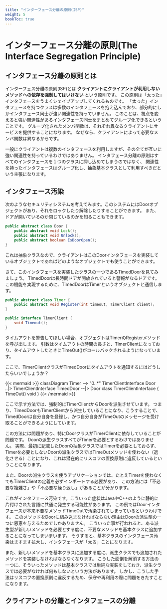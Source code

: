 ```yaml
---
title: "インターフェース分離の原則(ISP)"
weight: 5
bookToc: true
---
```


# インターフェース分離の原則(The Interface Segregation Principle)

## インタフェース分離の原則とは

インターフェス分離の原則(ISP)とは **クライアントにクライアントが利用しないメソッドへの依存を強制してはいけない** という原則です。
この原則は「太った」インタフェースをうまくシェイプアップしてくれるものです。
「太った」インタフェースを持つクラスは多数のインタフェースを抱え込んでおり、部分的にしかインタフェース同士が強い関連性を持っていません。
このことは、視点を変えると強い関連性があるインタフェース同士をまとめてグループ化できるということです。
グループ化されたメンバ関数は、それぞれ異なるクライアントにサービスを提供することになります。
なぜなら、クライアントによって必要なメンバ関数は異なるからです。

一般にクライアントは複数のインタフェースを利用しますが、その全てが互いに強い関連性を持っているわけではありません。
インタフェース分離の原則はすべてのインタフェースを１つのクラスに押し込めてしまうのではなく、
関連性を持ったインタフェースはグループ化し、抽象基本クラスとして利用すべきだという主張になります。

## インタフェース汚染

次のようなセキュリティシステムを考えてみます。このシステムにはDoorオブジェクトがあり、それをロックしたり解除したりすることができます。
また、ドアが開いているのか閉じているのかを知ることもできます。

```java
public abstract class Door {
    public abstract void Lock();
    public abstract void Unlock();
    public abstract boolean IsDoorOpen();
}
```

これは抽象クラスなので、クライアントはこのDoorインタフェースを実装しているオブジェクトであればどのようなオブジェクトでも使うことができます。

さて、このインタフェースを実装したクラスの一つであるTimedDoorを見てみましょう。
TimedDoorは長時間ドアが開放されていると警報がなるドアです。この機能を実現するために、TimedDoorはTimerというオブジェクトと通信します。

```java
public abstract class Timer {
    public abstract void Register(int timeout, TimerClient client);
}

public interface TimerClient {
    void Timeout();
}
```
タイムアウトを警告してほしい場合、オブジェクトはTimerのRegisterメソッドを呼び出します。
引数はタイムアウトの時間の長さと、TimerClientになっており、タイムアウトしたときにTimeOut()がコールバックされるようになっています。

ここで、TimerClientクラスがTimedDoorにタイムアウトを通知するにはどうしたらいいでしょうか？

{{< mermaid >}}
classDiagram
Timer --> "0..*" TimerClientInterface
Door ..|> TimerClientInterface
TimedDoor --|> Door
class TimerClientInterface {
    TimeOut() void
}
{{< /mermaid >}}

ここで示す方法では、強制的にTimerClientからDoorを派生させています。
つまり、TimedDoorもTimerClientから派生していることになり、こうすることで、TimedDoorは自分自身を登録し、かつ自分自身がTimeOutのメッセージを受け取ることができるようにしています。

この方法には問題があり、特にDoorクラスがTimerClientに依存していることが問題です。
Doorの派生クラスすべてがTimerを必要とするわけではありません。
実際、最初に記載したDoorの抽象クラスではTimerを必要としておらず、
Timerを必要としないDoorの派生クラスではTimeOutメソッドを使わない（退化させる）ことになり、これは潜在的にリスコフの置換原則に違反しているということになります。

また、Doorの派生クラスを使うアプリケーションでは、たとえTimerを使わなくてもTimerClientの定義を必ずインポートする必要があり、
この方法には「不必要な複雑さ」や「不必要な繰り返し」があることが分かります。

これがインタフェース汚染です。こういった症状はJavaやC++のように静的に片付けされた言語に共通に発生する可能性があります。
この例ではDoorインタフェースが本来不要なメソッドTimeOutで汚染されてしまっているというわけです。
このメソッドをDoorに組み込まなければならない理由はDoorの派生型の一つに恩恵を与えるためでしかありません。
こういった事が行われると、ある派生型が新しいメソッドを必要とする度に、不要なメソッドを基本クラスに追加することになってしまいまいます。
そうすると、基本クラスのインタフェース汚染はますます拡大し、インタフェースが「太る」ことになります。

また、新しいメソッドを基本クラスに追加する度に、派生クラスでも追加されたメソッドを実装しなければならなくなります。
こうした面倒を解消する方法の一つに、そういったメソッドは基本クラスでは単純な実装をしておき、派生クラスでは必要がなければ何もしないという方法があります。
しかし、こうした手法はリスコフの置換原則に違反するため、保守や再利用の際に問題をきたすことになります。

## クライアントの分離とインタフェースの分離